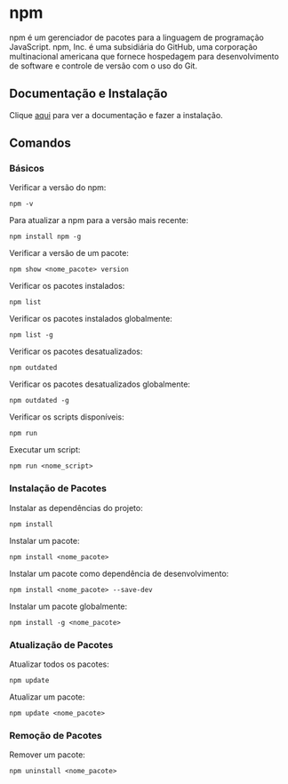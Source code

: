 # npm

npm é um gerenciador de pacotes para a linguagem de programação JavaScript. npm, Inc. é uma subsidiária do GitHub, uma corporação multinacional americana que fornece hospedagem para desenvolvimento de software e controle de versão com o uso do Git.

## Documentação e Instalação

Clique [aqui](https://www.npmjs.com) para ver a documentação e fazer a instalação.

## Comandos

### Básicos

Verificar a versão do npm:

```
npm -v
```

Para atualizar a npm para a versão mais recente:

```
npm install npm -g
```

Verificar a versão de um pacote:

```
npm show <nome_pacote> version
```

Verificar os pacotes instalados:

```
npm list
```

Verificar os pacotes instalados globalmente:

```
npm list -g
```

Verificar os pacotes desatualizados:

```
npm outdated
```

Verificar os pacotes desatualizados globalmente:

```
npm outdated -g
```

Verificar os scripts disponíveis:

```
npm run
```

Executar um script:

```
npm run <nome_script>
```

### Instalação de Pacotes

Instalar as dependências do projeto:

```
npm install
```

Instalar um pacote:

```
npm install <nome_pacote>
```

Instalar um pacote como dependência de desenvolvimento:

```
npm install <nome_pacote> --save-dev
```

Instalar um pacote globalmente:

```
npm install -g <nome_pacote>
```

### Atualização de Pacotes

Atualizar todos os pacotes:

```
npm update
```

Atualizar um pacote:

```
npm update <nome_pacote>
```

### Remoção de Pacotes

Remover um pacote:

```
npm uninstall <nome_pacote>
```